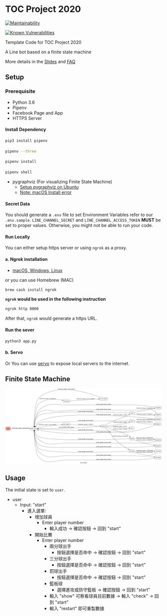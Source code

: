 # TOC Project 2020

[![Maintainability](https://api.codeclimate.com/v1/badges/dc7fa47fcd809b99d087/maintainability)](https://codeclimate.com/github/NCKU-CCS/TOC-Project-2020/maintainability)

[![Known Vulnerabilities](https://snyk.io/test/github/NCKU-CCS/TOC-Project-2020/badge.svg)](https://snyk.io/test/github/NCKU-CCS/TOC-Project-2020)


Template Code for TOC Project 2020

A Line bot based on a finite state machine

More details in the [Slides](https://hackmd.io/@TTW/ToC-2019-Project#) and [FAQ](https://hackmd.io/s/B1Xw7E8kN)

## Setup

### Prerequisite
* Python 3.6
* Pipenv
* Facebook Page and App
* HTTPS Server

#### Install Dependency
```sh
pip3 install pipenv

pipenv --three

pipenv install

pipenv shell
```

* pygraphviz (For visualizing Finite State Machine)
    * [Setup pygraphviz on Ubuntu](http://www.jianshu.com/p/a3da7ecc5303)
	* [Note: macOS Install error](https://github.com/pygraphviz/pygraphviz/issues/100)


#### Secret Data
You should generate a `.env` file to set Environment Variables refer to our `.env.sample`.
`LINE_CHANNEL_SECRET` and `LINE_CHANNEL_ACCESS_TOKEN` **MUST** be set to proper values.
Otherwise, you might not be able to run your code.

#### Run Locally
You can either setup https server or using `ngrok` as a proxy.

#### a. Ngrok installation
* [ macOS, Windows, Linux](https://ngrok.com/download)

or you can use Homebrew (MAC)
```sh
brew cask install ngrok
```

**`ngrok` would be used in the following instruction**

```sh
ngrok http 8000
```

After that, `ngrok` would generate a https URL.

#### Run the sever

```sh
python3 app.py
```

#### b. Servo

Or You can use [servo](http://serveo.net/) to expose local servers to the internet.


## Finite State Machine
![fsm](./img/show-fsm.png)

## Usage
The initial state is set to `user`.

* user
	* Input: "start"
		* 進入選單: 
			* 增加球員
				* Enter player number
					* 輸入成功 -> 確認按鈕 -> 回到 "start"
			* 開始比賽
				* Enter player number
					* 兩分球出手
						* 按鈕選擇是否命中 -> 確認按鈕 -> 回到 "start"
					* 三分球出手
						* 按鈕選擇是否命中 -> 確認按鈕 -> 回到 "start"
					* 罰球出手
						* 按鈕選擇是否命中 -> 確認按鈕 -> 回到 "start"
					* 籃板球
						* 選擇進攻或防守籃板 -> 確認按鈕 -> 回到 "start"
					* 輸入 "show" 可察看球員目前數據 -> 輸入 "check" -> 回到 "start"
					* 輸入 "restart" 即可重製數據
